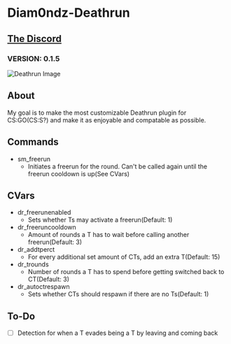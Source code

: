 # Diam0ndz-Deathrun
## [The Discord](https://discord.gg/Cvy2qGe)
### VERSION: 0.1.5
![Deathrun Image](https://i.imgur.com/2BfQdUA.png)

## About
My goal is to make the most customizable Deathrun plugin for CS:GO(CS:S?) and make it as enjoyable and compatable as possible.
## Commands
- sm_freerun
  - Initiates a freerun for the round. Can't be called again until the freerun cooldown is up(See CVars)
## CVars
- dr_freerunenabled
  - Sets whether Ts may activate a freerun(Default: 1)
- dr_freeruncooldown
  - Amount of rounds a T has to wait before calling another freerun(Default: 3)
- dr_addtperct
  - For every additional set amount of CTs, add an extra T(Default: 15)
- dr_trounds
  - Number of rounds a T has to spend before getting switched back to CT(Default: 3)
- dr_autoctrespawn
  - Sets whether CTs should respawn if there are no Ts(Default: 1)
## To-Do
- [ ] Detection for when a T evades being a T by leaving and coming back
